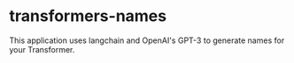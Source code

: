 # transformers-names

This application uses langchain and OpenAI's GPT-3 to generate names for your Transformer.
